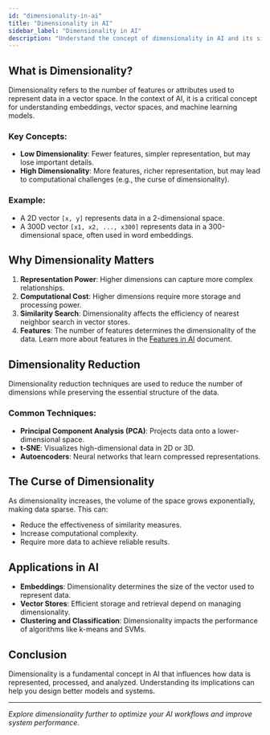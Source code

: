```yaml
---
id: "dimensionality-in-ai"
title: "Dimensionality in AI"
sidebar_label: "Dimensionality in AI"
description: "Understand the concept of dimensionality in AI and its significance in embeddings and vector spaces."
---
```


## What is Dimensionality?

Dimensionality refers to the number of features or attributes used to represent data in a vector space. In the context of AI, it is a critical concept for understanding embeddings, vector spaces, and machine learning models.

### Key Concepts:

- **Low Dimensionality**: Fewer features, simpler representation, but may lose important details.
- **High Dimensionality**: More features, richer representation, but may lead to computational challenges (e.g., the curse of dimensionality).

### Example:

- A 2D vector `[x, y]` represents data in a 2-dimensional space.
- A 300D vector `[x1, x2, ..., x300]` represents data in a 300-dimensional space, often used in word embeddings.

## Why Dimensionality Matters

1. **Representation Power**: Higher dimensions can capture more complex relationships.
2. **Computational Cost**: Higher dimensions require more storage and processing power.
3. **Similarity Search**: Dimensionality affects the efficiency of nearest neighbor search in vector stores.
4. **Features**: The number of features determines the dimensionality of the data. Learn more about features in the [Features in AI](./features-in-ai.md) document.

## Dimensionality Reduction

Dimensionality reduction techniques are used to reduce the number of dimensions while preserving the essential structure of the data.

### Common Techniques:

- **Principal Component Analysis (PCA)**: Projects data onto a lower-dimensional space.
- **t-SNE**: Visualizes high-dimensional data in 2D or 3D.
- **Autoencoders**: Neural networks that learn compressed representations.

## The Curse of Dimensionality

As dimensionality increases, the volume of the space grows exponentially, making data sparse. This can:

- Reduce the effectiveness of similarity measures.
- Increase computational complexity.
- Require more data to achieve reliable results.

## Applications in AI

- **Embeddings**: Dimensionality determines the size of the vector used to represent data.
- **Vector Stores**: Efficient storage and retrieval depend on managing dimensionality.
- **Clustering and Classification**: Dimensionality impacts the performance of algorithms like k-means and SVMs.

## Conclusion

Dimensionality is a fundamental concept in AI that influences how data is represented, processed, and analyzed. Understanding its implications can help you design better models and systems.

---

_Explore dimensionality further to optimize your AI workflows and improve system performance._

